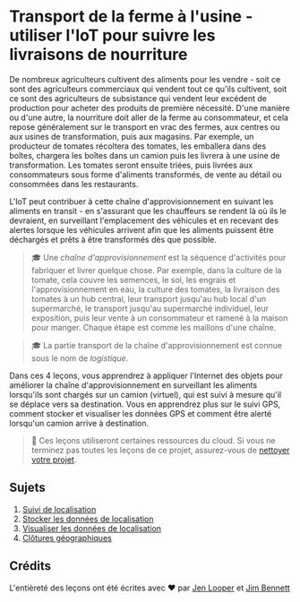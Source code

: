 # Transport de la ferme à l'usine - utiliser l'IoT pour suivre les livraisons de nourriture

De nombreux agriculteurs cultivent des aliments pour les vendre - soit ce sont des agriculteurs commerciaux qui vendent tout ce qu'ils cultivent, soit ce sont des agriculteurs de subsistance qui vendent leur excédent de production pour acheter des produits de première nécessité. D'une manière ou d'une autre, la nourriture doit aller de la ferme au consommateur, et cela repose généralement sur le transport en vrac des fermes, aux centres ou aux usines de transformation, puis aux magasins. Par exemple, un producteur de tomates récoltera des tomates, les emballera dans des boîtes, chargera les boîtes dans un camion puis les livrera à une usine de transformation. Les tomates seront ensuite triées, puis livrées aux consommateurs sous forme d'aliments transformés, de vente au détail ou consommées dans les restaurants.

L'IoT peut contribuer à cette chaîne d'approvisionnement en suivant les aliments en transit - en s'assurant que les chauffeurs se rendent là où ils le devraient, en surveillant l'emplacement des véhicules et en recevant des alertes lorsque les véhicules arrivent afin que les aliments puissent être déchargés et prêts à être transformés dès que possible.

> 🎓 Une *chaîne d'approvisionnement* est la séquence d'activités pour fabriquer et livrer quelque chose. Par exemple, dans la culture de la tomate, cela couvre les semences, le sol, les engrais et l'approvisionnement en eau, la culture des tomates, la livraison des tomates à un hub central, leur transport jusqu'au hub local d'un supermarché, le transport jusqu'au supermarché individuel, leur exposition, puis leur vente à un consommateur et ramené à la maison pour manger. Chaque étape est comme les maillons d'une chaîne.

> 🎓 La partie transport de la chaîne d'approvisionnement est connue sous le nom de *logistique*.

Dans ces 4 leçons, vous apprendrez à appliquer l'Internet des objets pour améliorer la chaîne d'approvisionnement en surveillant les aliments lorsqu'ils sont chargés sur un camion (virtuel), qui est suivi à mesure qu'il se déplace vers sa destination. Vous en apprendrez plus sur le suivi GPS, comment stocker et visualiser les données GPS et comment être alerté lorsqu'un camion arrive à destination.

> 💁 Ces leçons utiliseront certaines ressources du cloud. Si vous ne terminez pas toutes les leçons de ce projet, assurez-vous de [nettoyer votre projet](../translations/clean-up.fr.md).

## Sujets

1. [Suivi de localisation](../lessons/1-location-tracking/translations/README.fr.md)
1. [Stocker les données de localisation](../lessons/2-store-location-data/translations/README.fr.md)
1. [Visualiser les données de localisation](../lessons/3-visualize-location-data/translations/README.fr.md)
1. [Clôtures géographiques](../lessons/4-geofences/translations/README.fr.md)

## Crédits

L'entièreté des leçons ont été écrites avec ♥️ par [Jen Looper](https://github.com/jlooper) et [Jim Bennett](https://GitHub.com/JimBobBennett)
